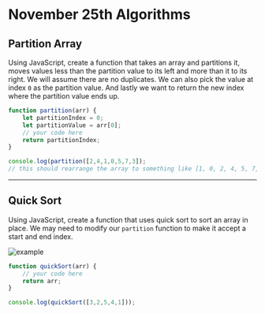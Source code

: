 # November 25th Algorithms

## Partition Array

Using JavaScript, create a function that takes an array and partitions it, moves values less than the partition value to its left and more than it to its right. We will assume there are no duplicates. We can also pick the value at index `0` as the partition value. And lastly we want to return the new index where the partition value ends up.

```js
function partition(arr) {
    let partitionIndex = 0;
    let partitionValue = arr[0];
    // your code here
    return partitionIndex;
}

console.log(partition([2,4,1,0,5,7,3]);
// this should rearrange the array to something like [1, 0, 2, 4, 5, 7, 3] and return the new index of 2
```

<hr>

## Quick Sort

Using JavaScript, create a function that uses quick sort to sort an array in place. We may need to modify our `partition` function to make it accept a start and end index.

<img src="https://upload.wikimedia.org/wikipedia/commons/6/6a/Sorting_quicksort_anim.gif" alt="example"  />

```js
function quickSort(arr) {
    // your code here
    return arr;
}

console.log(quickSort([3,2,5,4,1]));
